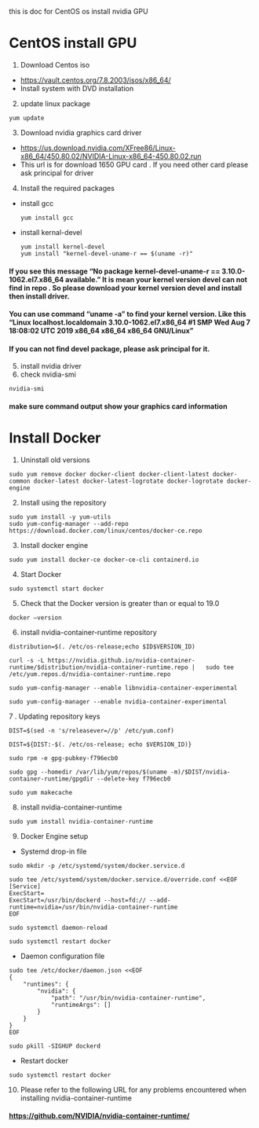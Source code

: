 this is doc for CentOS os install nvidia GPU

# CentOS install GPU
1. Download Centos iso
  *  https://vault.centos.org/7.8.2003/isos/x86_64/
  *  Install system with DVD installation
2. update linux package  
```
yum update
```  
3. Download nvidia graphics card driver
  *  https://us.download.nvidia.com/XFree86/Linux-x86_64/450.80.02/NVIDIA-Linux-x86_64-450.80.02.run
  *  This url is for download 1650 GPU card . If you need other card please ask principal for driver
4.  Install the required packages
  * install gcc
    ```
    yum install gcc
    ```  
    
  * install kernal-devel  
    ```
    yum install kernel-devel
    yum install "kernel-devel-uname-r == $(uname -r)"
    ```
    
#### If you see this message “No package kernel-devel-uname-r == 3.10.0-1062.el7.x86_64 available.” It is mean your kernel version devel can not find in repo . So please download your kernel version devel and install then install driver.
#### You can use command “uname -a” to find your kernel version. Like this “Linux localhost.localdomain 3.10.0-1062.el7.x86_64 #1 SMP Wed Aug 7 18:08:02 UTC 2019 x86_64 x86_64 x86_64 GNU/Linux”
#### If you can not find devel package, please ask principal for it.
5.  install nvidia driver
6.  check nvidia-smi  

```
nvidia-smi
```
#### make sure command output show your graphics card information
    
    
# Install Docker
1.  Uninstall old versions  
```
sudo yum remove docker docker-client docker-client-latest docker-common docker-latest docker-latest-logrotate docker-logrotate docker-engine
```  
2.  Install using the repository  
```
sudo yum install -y yum-utils  
sudo yum-config-manager --add-repo https://download.docker.com/linux/centos/docker-ce.repo
```  
3.  Install docker engine  
```
sudo yum install docker-ce docker-ce-cli containerd.io
```  
4.  Start Docker  
```
sudo systemctl start docker
```  
5.  Check that the Docker version is greater than or equal to 19.0  
```
docker –version
```  
6.  install nvidia-container-runtime repository  
```
distribution=$(. /etc/os-release;echo $ID$VERSION_ID)

curl -s -L https://nvidia.github.io/nvidia-container-runtime/$distribution/nvidia-container-runtime.repo |   sudo tee /etc/yum.repos.d/nvidia-container-runtime.repo

sudo yum-config-manager --enable libnvidia-container-experimental

sudo yum-config-manager --enable nvidia-container-experimental
```  
7 . Updating repository keys  
```
DIST=$(sed -n 's/releasever=//p' /etc/yum.conf)

DIST=${DIST:-$(. /etc/os-release; echo $VERSION_ID)}

sudo rpm -e gpg-pubkey-f796ecb0

sudo gpg --homedir /var/lib/yum/repos/$(uname -m)/$DIST/nvidia-container-runtime/gpgdir --delete-key f796ecb0

sudo yum makecache
```  
8.   install nvidia-container-runtime  
```
sudo yum install nvidia-container-runtime
```  
9.  Docker Engine setup  
  *  Systemd drop-in file  
```
sudo mkdir -p /etc/systemd/system/docker.service.d
    
sudo tee /etc/systemd/system/docker.service.d/override.conf <<EOF
[Service]
ExecStart=
ExecStart=/usr/bin/dockerd --host=fd:// --add-runtime=nvidia=/usr/bin/nvidia-container-runtime  
EOF
    
sudo systemctl daemon-reload
  
sudo systemctl restart docker
```  
  * Daemon configuration file  
    
```
sudo tee /etc/docker/daemon.json <<EOF
{
    "runtimes": {
        "nvidia": {
            "path": "/usr/bin/nvidia-container-runtime",
            "runtimeArgs": []
        }
    }
}
EOF

sudo pkill -SIGHUP dockerd
```
  *  Restart docker  
```
sudo systemctl restart docker
```  
10.  Please refer to the following URL for any problems encountered when installing nvidia-container-runtime  
#### https://github.com/NVIDIA/nvidia-container-runtime/
